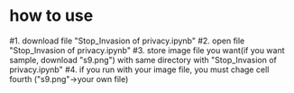 # how to use
#1. download file "Stop_Invasion of privacy.ipynb"
#2. open file "Stop_Invasion of privacy.ipynb"
#3. store image file you want(if you want sample, download "s9.png") with same directory with "Stop_Invasion of privacy.ipynb"
#4. if you run with your image file, you must chage cell fourth ("s9.png"->your own file)
